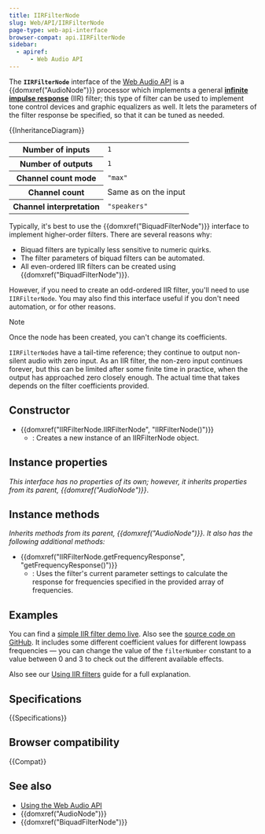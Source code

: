 ```yaml
---
title: IIRFilterNode
slug: Web/API/IIRFilterNode
page-type: web-api-interface
browser-compat: api.IIRFilterNode
sidebar:
  - apiref:
      - Web Audio API
---
```


The **`IIRFilterNode`** interface of the [Web Audio API](/en-US/docs/Web/API/Web_Audio_API) is a {{domxref("AudioNode")}} processor which implements a general **[infinite impulse response](https://en.wikipedia.org/wiki/Infinite_impulse_response)** (IIR) filter; this type of filter can be used to implement tone control devices and graphic equalizers as well. It lets the parameters of the filter response be specified, so that it can be tuned as needed.

{{InheritanceDiagram}}

<table class="properties">
  <tbody>
    <tr>
      <th scope="row">Number of inputs</th>
      <td><code>1</code></td>
    </tr>
    <tr>
      <th scope="row">Number of outputs</th>
      <td><code>1</code></td>
    </tr>
    <tr>
      <th scope="row">Channel count mode</th>
      <td><code>"max"</code></td>
    </tr>
    <tr>
      <th scope="row">Channel count</th>
      <td>Same as on the input</td>
    </tr>
    <tr>
      <th scope="row">Channel interpretation</th>
      <td><code>"speakers"</code></td>
    </tr>
  </tbody>
</table>

Typically, it's best to use the {{domxref("BiquadFilterNode")}} interface to implement higher-order filters. There are several reasons why:

- Biquad filters are typically less sensitive to numeric quirks.
- The filter parameters of biquad filters can be automated.
- All even-ordered IIR filters can be created using {{domxref("BiquadFilterNode")}}.

However, if you need to create an odd-ordered IIR filter, you'll need to use `IIRFilterNode`. You may also find this interface useful if you don't need automation, or for other reasons.

> [!NOTE]
> Once the node has been created, you can't change its coefficients.

`IIRFilterNode`s have a tail-time reference; they continue to output non-silent audio with zero input. As an IIR filter, the non-zero input continues forever, but this can be limited after some finite time in practice, when the output has approached zero closely enough. The actual time that takes depends on the filter coefficients provided.

## Constructor

- {{domxref("IIRFilterNode.IIRFilterNode", "IIRFilterNode()")}}
  - : Creates a new instance of an IIRFilterNode object.

## Instance properties

_This interface has no properties of its own; however, it inherits properties from its parent, {{domxref("AudioNode")}}_.

## Instance methods

_Inherits methods from its parent, {{domxref("AudioNode")}}. It also has the following additional methods:_

- {{domxref("IIRFilterNode.getFrequencyResponse", "getFrequencyResponse()")}}
  - : Uses the filter's current parameter settings to calculate the response for frequencies specified in the provided array of frequencies.

## Examples

You can find a [simple IIR filter demo live](https://mdn.github.io/webaudio-examples/iirfilter-node/). Also see the [source code on GitHub](https://github.com/mdn/webaudio-examples/tree/main/iirfilter-node). It includes some different coefficient values for different lowpass frequencies — you can change the value of the `filterNumber` constant to a value between 0 and 3 to check out the different available effects.

Also see our [Using IIR filters](/en-US/docs/Web/API/Web_Audio_API/Using_IIR_filters) guide for a full explanation.

## Specifications

{{Specifications}}

## Browser compatibility

{{Compat}}

## See also

- [Using the Web Audio API](/en-US/docs/Web/API/Web_Audio_API/Using_Web_Audio_API)
- {{domxref("AudioNode")}}
- {{domxref("BiquadFilterNode")}}
